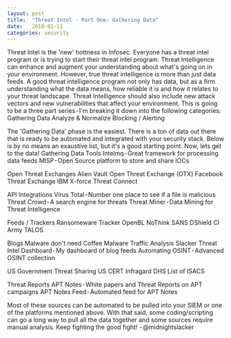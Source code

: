 ```yaml
---
layout: post
title:  "Threat Intel - Part One: Gathering Data"
date:   2018-01-11 
categories: security
---
```


Threat Intel is the 'new' hottness in Infosec. Everyone has a threat intel program or is trying to start their threat intel program.
Threat Intelligence can enhance and augment your understanding about what's going on in your environment. However, true threat intelligence is more than just data feeds.
A good threat intelligence program not only has data, but as a firm understanding what the data means, how reliable it is and how it relates to your threat landscape.
Threat Intelligence should also include new attack vectors and new vulnerabilities that affect your environment.
This is going to be a three part series - I'm breaking it down into the following categories:
Gathering Data
Analyze & Normalize
Blocking / Alerting

The 'Gathering Data' phase is the easiest. There is a ton of data out there that is ready to be automated and integrated with your security stack.
Below is by no means an exaustive list, but it's a good starting point. Now, lets get to the data!
Gathering Data
Tools
Intelmq - Great framework for processing data feeds
MISP - Open Source platform to store and share IOCs

Open Threat Exchanges
Alien Vault Open Threat Exchange (OTX)
Facebook Threat Exchange
IBM X-force
Threat Connect

API Integrations
Virus Total - Number one place to see if a file is malicious
Threat Crowd - A search engine for threats
Threat Miner - Data Mining for Threat Intelligence

Feeds / Trackers
Ransomeware Tracker
OpenBL
NoThink
SANS DShield
CI Army
TALOS

Blogs
Malware don't need Coffee
Malware Traffic Analysis
Slacker Threat Intel Dashboard - My dashboard of blog feeds
Automating OSINT - Advanced OSINT collection

US Government Threat Sharing
US CERT
Infragard
DHS
List of ISACS

Threat Reports
APT Notes - White papers and Threat Reports on APT campaigns
APT Notes Feed - Automated feed for APT Notes

Most of these sources can be automated to be pulled into your SIEM or one of the platforms mentioned above.
With that said, some coding/scripting can go a long way to pull all the data together and some sources require manual analysis.
Keep fighting the good fight!
 - @midnightslacker
